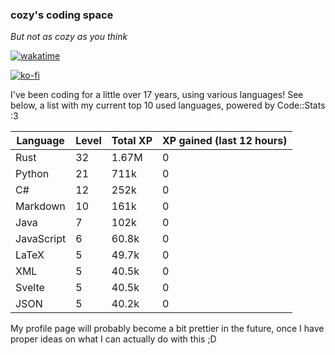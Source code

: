 ### cozy's coding space
*But not as cozy as you think*

[![wakatime](https://wakatime.com/badge/user/c0ba07bb-3421-41be-bd1a-d611e670f250.svg)](https://wakatime.com/@c0ba07bb-3421-41be-bd1a-d611e670f250)

[![ko-fi](https://ko-fi.com/img/githubbutton_sm.svg)](https://ko-fi.com/J3J75ITL4)

I've been coding for a little over 17 years, using various languages! See below, a list with my current top 10 used languages, powered by Code::Stats :3
    
| Language | Level | Total XP | XP gained (last 12 hours) |
| --- | --- | --- | --- |
| Rust | 32 | 1.67M | 0 |
| Python | 21 | 711k | 0 |
| C# | 12 | 252k | 0 |
| Markdown | 10 | 161k | 0 |
| Java | 7 | 102k | 0 |
| JavaScript | 6 | 60.8k | 0 |
| LaTeX | 5 | 49.7k | 0 |
| XML | 5 | 40.5k | 0 |
| Svelte | 5 | 40.5k | 0 |
| JSON | 5 | 40.2k | 0 |
    
My profile page will probably become a bit prettier in the future, once I have proper ideas on what I can actually do with this ;D